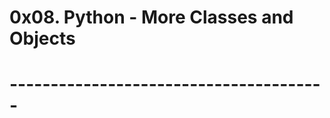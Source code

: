 #          0x08. Python - More Classes and Objects
#          ---------------------------------------   
